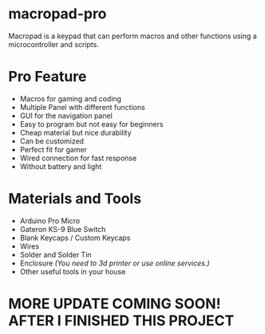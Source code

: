# macropad-pro
Macropad is a keypad that can perform macros and other functions using a microcontroller and scripts.

# Pro Feature
- Macros for gaming and coding
- Multiple Panel with different functions
- GUI for the navigation panel
- Easy to program but not easy for beginners
- Cheap material but nice durability
- Can be customized
- Perfect fit for gamer
- Wired connection for fast response
- Without battery and light

# Materials and Tools
- Arduino Pro Micro
- Gateron KS-9 Blue Switch
- Blank Keycaps / Custom Keycaps
- Wires
- Solder and Solder Tin
- Enclosure *(You need to 3d printer or use online services.)*
- Other useful tools in your house

# MORE UPDATE COMING SOON! AFTER I FINISHED THIS PROJECT
